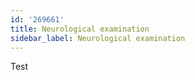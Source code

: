 ```yaml
---
id: '269661'
title: Neurological examination
sidebar_label: Neurological examination
---
```



Test
